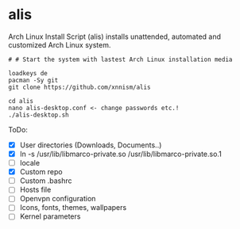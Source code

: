 # alis

Arch Linux Install Script (alis) installs unattended, automated and customized Arch Linux system.


```
# # Start the system with lastest Arch Linux installation media

loadkeys de
pacman -Sy git
git clone https://github.com/xnnism/alis

cd alis
nano alis-desktop.conf <- change passwords etc.!
./alis-desktop.sh

```

ToDo:
- [x] User directories (Downloads, Documents..)
- [x] ln -s /usr/lib/libmarco-private.so /usr/lib/libmarco-private.so.1
- [ ] locale
- [x] Custom repo
- [ ] Custom .bashrc
- [ ] Hosts file
- [ ] Openvpn configuration
- [ ] Icons, fonts, themes, wallpapers
- [ ] Kernel parameters
